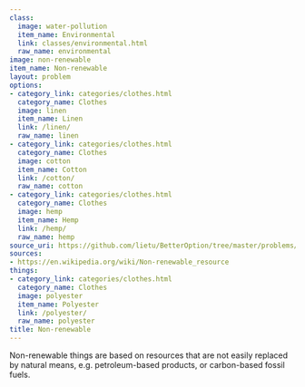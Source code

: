 ```yaml
---
class:
  image: water-pollution
  item_name: Environmental
  link: classes/environmental.html
  raw_name: environmental
image: non-renewable
item_name: Non-renewable
layout: problem
options:
- category_link: categories/clothes.html
  category_name: Clothes
  image: linen
  item_name: Linen
  link: /linen/
  raw_name: linen
- category_link: categories/clothes.html
  category_name: Clothes
  image: cotton
  item_name: Cotton
  link: /cotton/
  raw_name: cotton
- category_link: categories/clothes.html
  category_name: Clothes
  image: hemp
  item_name: Hemp
  link: /hemp/
  raw_name: hemp
source_uri: https://github.com/lietu/BetterOption/tree/master/problems/non-renewable.md
sources:
- https://en.wikipedia.org/wiki/Non-renewable_resource
things:
- category_link: categories/clothes.html
  category_name: Clothes
  image: polyester
  item_name: Polyester
  link: /polyester/
  raw_name: polyester
title: Non-renewable
---
```


Non-renewable things are based on resources that are not easily replaced by natural means, e.g. petroleum-based products, or carbon-based fossil fuels.